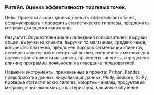 ### Ритейл. Оценка эффективности торговых точек.

Цель: Провести анализ данных, оценить эффективность точек, сформулировать и проверить статистические гипотезы, предложить метрики для оценки магазинов.

Результат: Осуществлен анализ поведения пользователей, выручки общей, выручки на клиента, выручки по магазинам, средних чеков, количества платежей, предложен порядок сегментации клиентов, проведен кластерный и когортный анализ, предложены метрики для оценки эффективности магазинов, проверены гипотезы, определено влияние программы лояльности на поведение пользователей.

Навыки и инструменты, примененные в проекте: Python, Pandas, предобработка данных, визуализация данных,  Plotly,  Seaborn,  SciPy, проверка статистических гипотез, когортный анализ, продуктовые метрики, юнит-экономика, кластеризация, машинное обучение.
